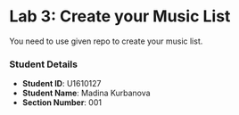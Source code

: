 # Lab 3: Create your Music List

You need to use given repo to create your music list.

### Student Details

- **Student ID**: U1610127
- **Student Name**: Madina Kurbanova
- **Section Number**: 001
